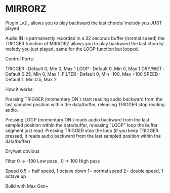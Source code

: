 # MIRRORZ
Plugin Lv2 , allows you to play backward the last chords/ melody you JUST played

Audio IN is permanently recorded in a 32 seconds buffer (normal speed)
the TRIGGER function of MIRRORZ allows you to play backward the last chords/ melody you just played, same for the LOOP function but looped.

Control Ports:

TRIGGER : Default 0, Min 0, Max 1
LOOP : Default 0, Min 0, Max 1
DRY/WET : Default 0.25, Min 0, Max 1.
FILTER : Default 0, Min -100, Max +100
SPEED : Default 1, Min 0.5, Max 2

How it works:

Pressing TRIGGER (momentary ON ) start reading audio backward from the last sampled position within the data/buffer, releasing TRIGGER stop reading audio.

Pressing LOOP (momentary ON ) reads audio backward from the last sampled position within the data/buffer, releasing "LOOP" loop the buffer segment just read. Pressing TRIGGER stop the loop (if you keep TRIGGER pressed, it reads audio backward from the last sampled position within the data/buffer)

Dry/wet obvious

Filter   0 → -100 Low pass , 0 → 100 High pass

Speed   0.5 = half speed, 1 octave down  1= normal speed     2= double speed, 1 octave up

Build with Max Gen~
